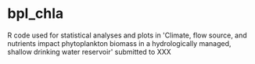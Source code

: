 # bpl_chla
R code used for statistical analyses and plots in 'Climate, flow source, and nutrients impact phytoplankton biomass in a hydrologically managed, shallow drinking water reservoir' submitted to XXX
